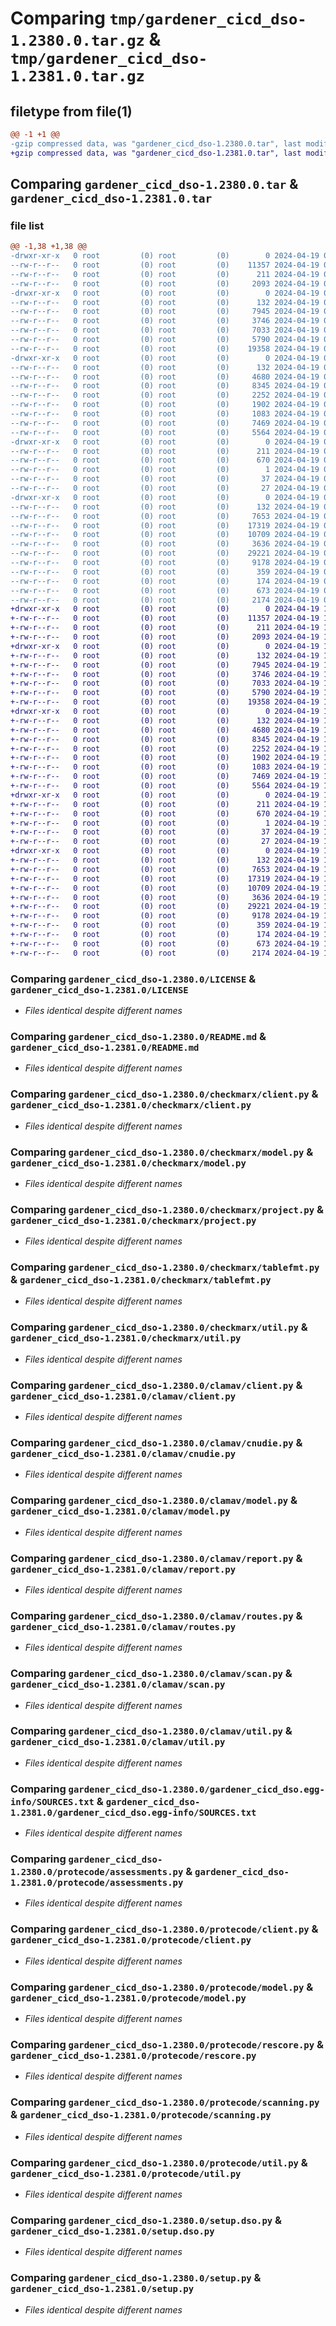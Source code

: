 # Comparing `tmp/gardener_cicd_dso-1.2380.0.tar.gz` & `tmp/gardener_cicd_dso-1.2381.0.tar.gz`

## filetype from file(1)

```diff
@@ -1 +1 @@
-gzip compressed data, was "gardener_cicd_dso-1.2380.0.tar", last modified: Fri Apr 19 09:26:19 2024, max compression
+gzip compressed data, was "gardener_cicd_dso-1.2381.0.tar", last modified: Fri Apr 19 12:30:42 2024, max compression
```

## Comparing `gardener_cicd_dso-1.2380.0.tar` & `gardener_cicd_dso-1.2381.0.tar`

### file list

```diff
@@ -1,38 +1,38 @@
-drwxr-xr-x   0 root         (0) root         (0)        0 2024-04-19 09:26:19.140913 gardener_cicd_dso-1.2380.0/
--rw-r--r--   0 root         (0) root         (0)    11357 2024-04-19 09:23:30.000000 gardener_cicd_dso-1.2380.0/LICENSE
--rw-r--r--   0 root         (0) root         (0)      211 2024-04-19 09:26:19.140913 gardener_cicd_dso-1.2380.0/PKG-INFO
--rw-r--r--   0 root         (0) root         (0)     2093 2024-04-19 09:23:30.000000 gardener_cicd_dso-1.2380.0/README.md
-drwxr-xr-x   0 root         (0) root         (0)        0 2024-04-19 09:26:19.136913 gardener_cicd_dso-1.2380.0/checkmarx/
--rw-r--r--   0 root         (0) root         (0)      132 2024-04-19 09:23:30.000000 gardener_cicd_dso-1.2380.0/checkmarx/__init__.py
--rw-r--r--   0 root         (0) root         (0)     7945 2024-04-19 09:23:30.000000 gardener_cicd_dso-1.2380.0/checkmarx/client.py
--rw-r--r--   0 root         (0) root         (0)     3746 2024-04-19 09:23:30.000000 gardener_cicd_dso-1.2380.0/checkmarx/model.py
--rw-r--r--   0 root         (0) root         (0)     7033 2024-04-19 09:23:30.000000 gardener_cicd_dso-1.2380.0/checkmarx/project.py
--rw-r--r--   0 root         (0) root         (0)     5790 2024-04-19 09:23:30.000000 gardener_cicd_dso-1.2380.0/checkmarx/tablefmt.py
--rw-r--r--   0 root         (0) root         (0)    19358 2024-04-19 09:23:30.000000 gardener_cicd_dso-1.2380.0/checkmarx/util.py
-drwxr-xr-x   0 root         (0) root         (0)        0 2024-04-19 09:26:19.140913 gardener_cicd_dso-1.2380.0/clamav/
--rw-r--r--   0 root         (0) root         (0)      132 2024-04-19 09:23:30.000000 gardener_cicd_dso-1.2380.0/clamav/__init__.py
--rw-r--r--   0 root         (0) root         (0)     4680 2024-04-19 09:23:30.000000 gardener_cicd_dso-1.2380.0/clamav/client.py
--rw-r--r--   0 root         (0) root         (0)     8345 2024-04-19 09:23:30.000000 gardener_cicd_dso-1.2380.0/clamav/cnudie.py
--rw-r--r--   0 root         (0) root         (0)     2252 2024-04-19 09:23:30.000000 gardener_cicd_dso-1.2380.0/clamav/model.py
--rw-r--r--   0 root         (0) root         (0)     1902 2024-04-19 09:23:30.000000 gardener_cicd_dso-1.2380.0/clamav/report.py
--rw-r--r--   0 root         (0) root         (0)     1083 2024-04-19 09:23:30.000000 gardener_cicd_dso-1.2380.0/clamav/routes.py
--rw-r--r--   0 root         (0) root         (0)     7469 2024-04-19 09:23:30.000000 gardener_cicd_dso-1.2380.0/clamav/scan.py
--rw-r--r--   0 root         (0) root         (0)     5564 2024-04-19 09:23:30.000000 gardener_cicd_dso-1.2380.0/clamav/util.py
-drwxr-xr-x   0 root         (0) root         (0)        0 2024-04-19 09:26:19.140913 gardener_cicd_dso-1.2380.0/gardener_cicd_dso.egg-info/
--rw-r--r--   0 root         (0) root         (0)      211 2024-04-19 09:26:19.000000 gardener_cicd_dso-1.2380.0/gardener_cicd_dso.egg-info/PKG-INFO
--rw-r--r--   0 root         (0) root         (0)      670 2024-04-19 09:26:19.000000 gardener_cicd_dso-1.2380.0/gardener_cicd_dso.egg-info/SOURCES.txt
--rw-r--r--   0 root         (0) root         (0)        1 2024-04-19 09:26:19.000000 gardener_cicd_dso-1.2380.0/gardener_cicd_dso.egg-info/dependency_links.txt
--rw-r--r--   0 root         (0) root         (0)       37 2024-04-19 09:26:19.000000 gardener_cicd_dso-1.2380.0/gardener_cicd_dso.egg-info/requires.txt
--rw-r--r--   0 root         (0) root         (0)       27 2024-04-19 09:26:19.000000 gardener_cicd_dso-1.2380.0/gardener_cicd_dso.egg-info/top_level.txt
-drwxr-xr-x   0 root         (0) root         (0)        0 2024-04-19 09:26:19.140913 gardener_cicd_dso-1.2380.0/protecode/
--rw-r--r--   0 root         (0) root         (0)      132 2024-04-19 09:23:30.000000 gardener_cicd_dso-1.2380.0/protecode/__init__.py
--rw-r--r--   0 root         (0) root         (0)     7653 2024-04-19 09:23:30.000000 gardener_cicd_dso-1.2380.0/protecode/assessments.py
--rw-r--r--   0 root         (0) root         (0)    17319 2024-04-19 09:23:30.000000 gardener_cicd_dso-1.2380.0/protecode/client.py
--rw-r--r--   0 root         (0) root         (0)    10709 2024-04-19 09:23:30.000000 gardener_cicd_dso-1.2380.0/protecode/model.py
--rw-r--r--   0 root         (0) root         (0)     3636 2024-04-19 09:23:30.000000 gardener_cicd_dso-1.2380.0/protecode/rescore.py
--rw-r--r--   0 root         (0) root         (0)    29221 2024-04-19 09:23:30.000000 gardener_cicd_dso-1.2380.0/protecode/scanning.py
--rw-r--r--   0 root         (0) root         (0)     9178 2024-04-19 09:23:30.000000 gardener_cicd_dso-1.2380.0/protecode/util.py
--rw-r--r--   0 root         (0) root         (0)      359 2024-04-19 09:23:30.000000 gardener_cicd_dso-1.2380.0/pyproject.toml
--rw-r--r--   0 root         (0) root         (0)      174 2024-04-19 09:26:19.140913 gardener_cicd_dso-1.2380.0/setup.cfg
--rw-r--r--   0 root         (0) root         (0)      673 2024-04-19 09:23:30.000000 gardener_cicd_dso-1.2380.0/setup.dso.py
--rw-r--r--   0 root         (0) root         (0)     2174 2024-04-19 09:23:30.000000 gardener_cicd_dso-1.2380.0/setup.py
+drwxr-xr-x   0 root         (0) root         (0)        0 2024-04-19 12:30:42.915577 gardener_cicd_dso-1.2381.0/
+-rw-r--r--   0 root         (0) root         (0)    11357 2024-04-19 12:13:44.000000 gardener_cicd_dso-1.2381.0/LICENSE
+-rw-r--r--   0 root         (0) root         (0)      211 2024-04-19 12:30:42.915577 gardener_cicd_dso-1.2381.0/PKG-INFO
+-rw-r--r--   0 root         (0) root         (0)     2093 2024-04-19 12:13:44.000000 gardener_cicd_dso-1.2381.0/README.md
+drwxr-xr-x   0 root         (0) root         (0)        0 2024-04-19 12:30:42.911577 gardener_cicd_dso-1.2381.0/checkmarx/
+-rw-r--r--   0 root         (0) root         (0)      132 2024-04-19 12:13:44.000000 gardener_cicd_dso-1.2381.0/checkmarx/__init__.py
+-rw-r--r--   0 root         (0) root         (0)     7945 2024-04-19 12:13:44.000000 gardener_cicd_dso-1.2381.0/checkmarx/client.py
+-rw-r--r--   0 root         (0) root         (0)     3746 2024-04-19 12:13:44.000000 gardener_cicd_dso-1.2381.0/checkmarx/model.py
+-rw-r--r--   0 root         (0) root         (0)     7033 2024-04-19 12:13:44.000000 gardener_cicd_dso-1.2381.0/checkmarx/project.py
+-rw-r--r--   0 root         (0) root         (0)     5790 2024-04-19 12:13:44.000000 gardener_cicd_dso-1.2381.0/checkmarx/tablefmt.py
+-rw-r--r--   0 root         (0) root         (0)    19358 2024-04-19 12:13:44.000000 gardener_cicd_dso-1.2381.0/checkmarx/util.py
+drwxr-xr-x   0 root         (0) root         (0)        0 2024-04-19 12:30:42.911577 gardener_cicd_dso-1.2381.0/clamav/
+-rw-r--r--   0 root         (0) root         (0)      132 2024-04-19 12:13:44.000000 gardener_cicd_dso-1.2381.0/clamav/__init__.py
+-rw-r--r--   0 root         (0) root         (0)     4680 2024-04-19 12:13:44.000000 gardener_cicd_dso-1.2381.0/clamav/client.py
+-rw-r--r--   0 root         (0) root         (0)     8345 2024-04-19 12:13:44.000000 gardener_cicd_dso-1.2381.0/clamav/cnudie.py
+-rw-r--r--   0 root         (0) root         (0)     2252 2024-04-19 12:13:44.000000 gardener_cicd_dso-1.2381.0/clamav/model.py
+-rw-r--r--   0 root         (0) root         (0)     1902 2024-04-19 12:13:44.000000 gardener_cicd_dso-1.2381.0/clamav/report.py
+-rw-r--r--   0 root         (0) root         (0)     1083 2024-04-19 12:13:44.000000 gardener_cicd_dso-1.2381.0/clamav/routes.py
+-rw-r--r--   0 root         (0) root         (0)     7469 2024-04-19 12:13:44.000000 gardener_cicd_dso-1.2381.0/clamav/scan.py
+-rw-r--r--   0 root         (0) root         (0)     5564 2024-04-19 12:13:44.000000 gardener_cicd_dso-1.2381.0/clamav/util.py
+drwxr-xr-x   0 root         (0) root         (0)        0 2024-04-19 12:30:42.915577 gardener_cicd_dso-1.2381.0/gardener_cicd_dso.egg-info/
+-rw-r--r--   0 root         (0) root         (0)      211 2024-04-19 12:30:42.000000 gardener_cicd_dso-1.2381.0/gardener_cicd_dso.egg-info/PKG-INFO
+-rw-r--r--   0 root         (0) root         (0)      670 2024-04-19 12:30:42.000000 gardener_cicd_dso-1.2381.0/gardener_cicd_dso.egg-info/SOURCES.txt
+-rw-r--r--   0 root         (0) root         (0)        1 2024-04-19 12:30:42.000000 gardener_cicd_dso-1.2381.0/gardener_cicd_dso.egg-info/dependency_links.txt
+-rw-r--r--   0 root         (0) root         (0)       37 2024-04-19 12:30:42.000000 gardener_cicd_dso-1.2381.0/gardener_cicd_dso.egg-info/requires.txt
+-rw-r--r--   0 root         (0) root         (0)       27 2024-04-19 12:30:42.000000 gardener_cicd_dso-1.2381.0/gardener_cicd_dso.egg-info/top_level.txt
+drwxr-xr-x   0 root         (0) root         (0)        0 2024-04-19 12:30:42.915577 gardener_cicd_dso-1.2381.0/protecode/
+-rw-r--r--   0 root         (0) root         (0)      132 2024-04-19 12:13:44.000000 gardener_cicd_dso-1.2381.0/protecode/__init__.py
+-rw-r--r--   0 root         (0) root         (0)     7653 2024-04-19 12:13:44.000000 gardener_cicd_dso-1.2381.0/protecode/assessments.py
+-rw-r--r--   0 root         (0) root         (0)    17319 2024-04-19 12:13:44.000000 gardener_cicd_dso-1.2381.0/protecode/client.py
+-rw-r--r--   0 root         (0) root         (0)    10709 2024-04-19 12:13:44.000000 gardener_cicd_dso-1.2381.0/protecode/model.py
+-rw-r--r--   0 root         (0) root         (0)     3636 2024-04-19 12:13:44.000000 gardener_cicd_dso-1.2381.0/protecode/rescore.py
+-rw-r--r--   0 root         (0) root         (0)    29221 2024-04-19 12:13:44.000000 gardener_cicd_dso-1.2381.0/protecode/scanning.py
+-rw-r--r--   0 root         (0) root         (0)     9178 2024-04-19 12:13:44.000000 gardener_cicd_dso-1.2381.0/protecode/util.py
+-rw-r--r--   0 root         (0) root         (0)      359 2024-04-19 12:13:44.000000 gardener_cicd_dso-1.2381.0/pyproject.toml
+-rw-r--r--   0 root         (0) root         (0)      174 2024-04-19 12:30:42.915577 gardener_cicd_dso-1.2381.0/setup.cfg
+-rw-r--r--   0 root         (0) root         (0)      673 2024-04-19 12:13:44.000000 gardener_cicd_dso-1.2381.0/setup.dso.py
+-rw-r--r--   0 root         (0) root         (0)     2174 2024-04-19 12:13:44.000000 gardener_cicd_dso-1.2381.0/setup.py
```

### Comparing `gardener_cicd_dso-1.2380.0/LICENSE` & `gardener_cicd_dso-1.2381.0/LICENSE`

 * *Files identical despite different names*

### Comparing `gardener_cicd_dso-1.2380.0/README.md` & `gardener_cicd_dso-1.2381.0/README.md`

 * *Files identical despite different names*

### Comparing `gardener_cicd_dso-1.2380.0/checkmarx/client.py` & `gardener_cicd_dso-1.2381.0/checkmarx/client.py`

 * *Files identical despite different names*

### Comparing `gardener_cicd_dso-1.2380.0/checkmarx/model.py` & `gardener_cicd_dso-1.2381.0/checkmarx/model.py`

 * *Files identical despite different names*

### Comparing `gardener_cicd_dso-1.2380.0/checkmarx/project.py` & `gardener_cicd_dso-1.2381.0/checkmarx/project.py`

 * *Files identical despite different names*

### Comparing `gardener_cicd_dso-1.2380.0/checkmarx/tablefmt.py` & `gardener_cicd_dso-1.2381.0/checkmarx/tablefmt.py`

 * *Files identical despite different names*

### Comparing `gardener_cicd_dso-1.2380.0/checkmarx/util.py` & `gardener_cicd_dso-1.2381.0/checkmarx/util.py`

 * *Files identical despite different names*

### Comparing `gardener_cicd_dso-1.2380.0/clamav/client.py` & `gardener_cicd_dso-1.2381.0/clamav/client.py`

 * *Files identical despite different names*

### Comparing `gardener_cicd_dso-1.2380.0/clamav/cnudie.py` & `gardener_cicd_dso-1.2381.0/clamav/cnudie.py`

 * *Files identical despite different names*

### Comparing `gardener_cicd_dso-1.2380.0/clamav/model.py` & `gardener_cicd_dso-1.2381.0/clamav/model.py`

 * *Files identical despite different names*

### Comparing `gardener_cicd_dso-1.2380.0/clamav/report.py` & `gardener_cicd_dso-1.2381.0/clamav/report.py`

 * *Files identical despite different names*

### Comparing `gardener_cicd_dso-1.2380.0/clamav/routes.py` & `gardener_cicd_dso-1.2381.0/clamav/routes.py`

 * *Files identical despite different names*

### Comparing `gardener_cicd_dso-1.2380.0/clamav/scan.py` & `gardener_cicd_dso-1.2381.0/clamav/scan.py`

 * *Files identical despite different names*

### Comparing `gardener_cicd_dso-1.2380.0/clamav/util.py` & `gardener_cicd_dso-1.2381.0/clamav/util.py`

 * *Files identical despite different names*

### Comparing `gardener_cicd_dso-1.2380.0/gardener_cicd_dso.egg-info/SOURCES.txt` & `gardener_cicd_dso-1.2381.0/gardener_cicd_dso.egg-info/SOURCES.txt`

 * *Files identical despite different names*

### Comparing `gardener_cicd_dso-1.2380.0/protecode/assessments.py` & `gardener_cicd_dso-1.2381.0/protecode/assessments.py`

 * *Files identical despite different names*

### Comparing `gardener_cicd_dso-1.2380.0/protecode/client.py` & `gardener_cicd_dso-1.2381.0/protecode/client.py`

 * *Files identical despite different names*

### Comparing `gardener_cicd_dso-1.2380.0/protecode/model.py` & `gardener_cicd_dso-1.2381.0/protecode/model.py`

 * *Files identical despite different names*

### Comparing `gardener_cicd_dso-1.2380.0/protecode/rescore.py` & `gardener_cicd_dso-1.2381.0/protecode/rescore.py`

 * *Files identical despite different names*

### Comparing `gardener_cicd_dso-1.2380.0/protecode/scanning.py` & `gardener_cicd_dso-1.2381.0/protecode/scanning.py`

 * *Files identical despite different names*

### Comparing `gardener_cicd_dso-1.2380.0/protecode/util.py` & `gardener_cicd_dso-1.2381.0/protecode/util.py`

 * *Files identical despite different names*

### Comparing `gardener_cicd_dso-1.2380.0/setup.dso.py` & `gardener_cicd_dso-1.2381.0/setup.dso.py`

 * *Files identical despite different names*

### Comparing `gardener_cicd_dso-1.2380.0/setup.py` & `gardener_cicd_dso-1.2381.0/setup.py`

 * *Files identical despite different names*

